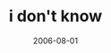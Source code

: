 ---
layout: base.njk
title : 'i don&#39;t know' 
view_title : 'i don&#39;t know' 
year : '2006' 
date : '2006-08-01' 
img_file : '/drawing/idontknow2006.png' 
html_file : 'idontknow2006' 
next_html : 'itsourlittlesecret.html' 
year_order : '193' 
permalink : "title/{{html_file}}.html"
---